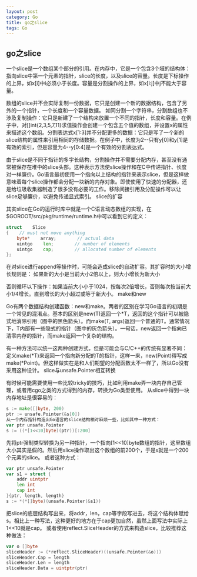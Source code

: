 ```yaml
---
layout: post
category: Go
title: go之slice
tags: Go
---
```


## go之slice

一个slice是一个数组某个部分的引用。在内存中，它是一个包含3个域的结构体：指向slice中第一个元素的指针，slice的长度，以及slice的容量。长度是下标操作的上界，如x[i]中i必须小于长度。容量是分割操作的上界，如x[i:j]中j不能大于容量。

数组的slice并不会实际复制一份数据，它只是创建一个新的数据结构，包含了另外的一个指针，一个长度和一个容量数据。 如同分割一个字符串，分割数组也不涉及复制操作：它只是新建了一个结构来放置一个不同的指针，长度和容量。在例子中，对[]int{2,3,5,7,11}求值操作会创建一个包含五个值的数组，并设置x的属性来描述这个数组。分割表达式x[1:3]并不分配更多的数据：它只是写了一个新的slice结构的属性来引用相同的存储数据。在例子中，长度为2--只有y[0]和y[1]是有效的索引，但是容量为4--y[0:4]是一个有效的分割表达式。


由于slice是不同于指针的多字长结构，分割操作并不需要分配内存，甚至没有通常被保存在堆中的slice头部。这种表示方法使slice操作和在C中传递指针、长度对一样廉价。Go语言最初使用一个指向以上结构的指针来表示slice，但是这样做意味着每个slice操作都会分配一块新的内存对象。即使使用了快速的分配器，还是给垃圾收集器制造了很多没有必要的工作。移除间接引用及分配操作可以让slice足够廉价，以避免传递显式索引。
slice的扩容

其实slice在Go的运行时库中就是一个C语言动态数组的实现，在$GOROOT/src/pkg/runtime/runtime.h中可以看到它的定义：

```go
struct    Slice
{    // must not move anything
    byte*    array;        // actual data
    uintgo    len;        // number of elements
    uintgo    cap;        // allocated number of elements
};
```

在对slice进行append等操作时，可能会造成slice的自动扩容。其扩容时的大小增长规则是：
如果新的大小是当前大小2倍以上，则大小增长为新大小

否则循环以下操作：如果当前大小小于1024，按每次2倍增长，否则每次按当前大小1/4增长。直到增长的大小超过或等于新大小。
make和new

Go有两个数据结构创建函数：new和make。两者的区别在学习Go语言的初期是一个常见的混淆点。基本的区别是new(T)返回一个*T，返回的这个指针可以被隐式地消除引用（图中的黑色箭头）。而make(T, args)返回一个普通的T。通常情况下，T内部有一些隐式的指针（图中的灰色箭头）。一句话，new返回一个指向已清零内存的指针，而make返回一个复杂的结构。

有一种方法可以统一这两种创建方式，但是可能会与C/C++的传统有显著不同：定义make(*T)来返回一个指向新分配的T的指针，这样一来，new(Point)得写成make(*Point)。但这样做实在是和人们期望的分配函数太不一样了，所以Go没有采用这种设计。
slice与unsafe.Pointer相互转换

有时候可能需要使用一些比较tricky的技巧，比如利用make弄一块内存自己管理，或者用cgo之类的方式得到的内存，转换为Go类型使用。
从slice中得到一块内存地址是很容易的：

```go
s := make([]byte, 200)
ptr := unsafe.Pointer(&s[0])
从一个内存指针构造出Go语言的slice结构相对麻烦一些，比如其中一种方式：
var ptr unsafe.Pointer
s := ((*[1<<10]byte)(ptr))[:200]
```

先将ptr强制类型转换为另一种指针，一个指向[1<<10]byte数组的指针，这里数组大小其实是假的。然后用slice操作取出这个数组的前200个，于是s就是一个200个元素的slice。
或者这种方式：

```go
var ptr unsafe.Pointer
var s1 = struct {
    addr uintptr
    len int
    cap int
}{ptr, length, length}
s := *(*[]byte)(unsafe.Pointer(&s1))
```

把slice的底层结构写出来，将addr，len，cap等字段写进去，将这个结构体赋给s。相比上一种写法，这种更好的地方在于cap更加自然，虽然上面写法中实际上1<<10就是cap。
或者使用reflect.SliceHeader的方式来构造slice，比较推荐这种做法：

```go
var o []byte
sliceHeader := (*reflect.SliceHeader)((unsafe.Pointer(&o)))
sliceHeader.Cap = length
sliceHeader.Len = length
sliceHeader.Data = uintptr(ptr)
```




